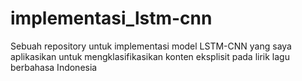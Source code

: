 # implementasi_lstm-cnn
Sebuah repository untuk implementasi model LSTM-CNN yang saya aplikasikan untuk mengklasifikasikan konten eksplisit pada lirik lagu berbahasa Indonesia
